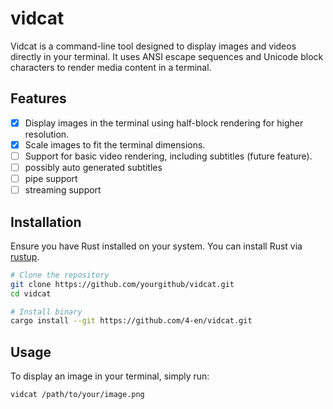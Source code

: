 
# vidcat

Vidcat is a command-line tool designed to display images and videos directly in your terminal. It uses ANSI escape sequences and Unicode block characters to render media content in a terminal.

## Features

- [x] Display images in the terminal using half-block rendering for higher resolution.
- [x] Scale images to fit the terminal dimensions.
- [ ] Support for basic video rendering, including subtitles (future feature).
- [ ] possibly auto generated subtitles
- [ ] pipe support
- [ ] streaming support

## Installation

Ensure you have Rust installed on your system. You can install Rust via [rustup](https://rustup.rs/).

```bash
# Clone the repository
git clone https://github.com/yourgithub/vidcat.git
cd vidcat
```

```bash
# Install binary
cargo install --git https://github.com/4-en/vidcat.git
```

## Usage

To display an image in your terminal, simply run:

```bash
vidcat /path/to/your/image.png
```
